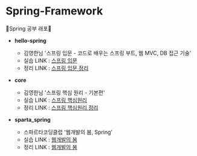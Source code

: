 # Spring-Framework
🌱Spring 공부 래포🌱
- **hello-spring**   
  - 김영한님  '스프링 입문 - 코드로 배우는 스프링 부트, 웹 MVC, DB 접근 기술'
  - 실습 LINK : [스프링 입문](https://github.com/ssong915/Spring-Framework/tree/main/hello-spring)
  - 정리 LINK : [스프링 입문 정리](https://github.com/ssong915/Spring-Framework/tree/main/notes/입문)

- **core**    
  - 김영한님  '스프링 핵심 원리 - 기본편' 
  - 실습 LINK : [스프링 핵심원리](https://github.com/ssong915/Spring-Framework/tree/main/core)
  - 정리 LINK : [스프림 핵심원리 정리](https://github.com/ssong915/Spring-Framework/tree/main/notes/기본)
  
- **sparta_spring**    
  - 스파르타코딩클럽  '웹개발의 봄, Spring'
  - 실습 LINK : [웹개발의 봄](https://github.com/ssong915/Spring-Framework/tree/main/sparta_spring)
  - 정리 LINK : [웹개발의 봄](https://github.com/ssong915/Spring-Framework/blob/main/sparta_spring/README.md)
